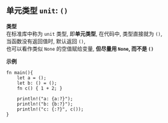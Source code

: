 ## 单元类型 `unit`: `()`
**类型**  
在标准库中称为 `unit` 类型, 即**单元类型**, 在代码中, 类型直接就为 `()`,  
当函数没有返回值时, 默认返回 `()`,  
也可以看作类似 `None` 的空值赋给变量, **但尽量用 `None`, 而不是 `()`**
  
**示例**
```rust, editable
fn main(){
    let a = ();
    let b: () = ();
    fn c() { 1 + 2; }

    println!("a: {a:?}");
    println!("b: {b:?}");
    println!("c: {:?}", c());
}
```